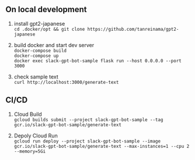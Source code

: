 ## On local development
1. install gpt2-japanese\
`cd .docker/opt && git clone https://github.com/tanreinama/gpt2-japanese`

2. build docker and start dev server\
`docker-compose build`\
`docker-compose up`\
`docker exec slack-gpt-bot-sample flask run --host 0.0.0.0 --port 3000`

3. check sample text\
`curl http://localhost:3000/generate-text`

## CI/CD
1. Cloud Build\
`gcloud builds submit --project slack-gpt-bot-sample --tag gcr.io/slack-gpt-bot-sample/generate-text`

2. Depoly Cloud Run\
`gcloud run deploy --project slack-gpt-bot-sample --image gcr.io/slack-gpt-bot-sample/generate-text --max-instances=1 --cpu 2 --memory=5Gi`
